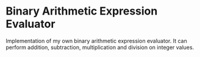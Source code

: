 # Binary Arithmetic Expression Evaluator
Implementation of my own binary arithmetic expression evaluator. It can perform addition, subtraction, multiplication and division on integer values.